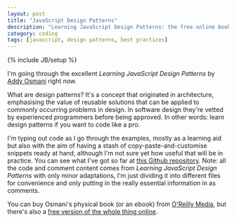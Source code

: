 ```yaml
---
layout: post
title: "JavaScript Design Patterns"
description: "Learning JavaScript Design Patterns: the free online book by Addy Osmani for learning javascript design patterns, plus quick reference repository."
category: coding
tags: [javascript, design patterns, best practices]
---
```

{% include JB/setup %}

I'm going through the excellent _Learning JavaScript Design Patterns_ by [Addy Osmani] right now.

What are design patterns? It's a concept that originated in architecture, emphasising the value of reusable solutions that can be applied to commonly occurring problems in design. In software design they're vetted by experienced programmers before being approved. In other words: learn design patterns if you want to code like a pro.

I'm typing out code as I go through the examples, mostly as a learning aid but also with the aim of having a stash of copy-paste-and-customise snippets ready at hand, although I'm not sure yet how useful that will be in practice. You can see what I've got so far at [this Github repository]. Note: all the code and comment content comes from _Learning JavaScript Design Patterns_ with only minor adaptations, I'm just dividing it into different files for convenience and only putting in the really essential information in as comments.

You can buy Osmani's physical book (or an ebook) from [O'Reilly Media], but there's also a [free version of the whole thing online].

[Addy Osmani]: https://twitter.com/addyosmani
[this Github repository]: https://github.com/LikeJasper/javascript-design-patterns
[free version of the whole thing online]: http://addyosmani.com/resources/essentialjsdesignpatterns/book/
[O'Reilly Media]: http://shop.oreilly.com/product/0636920025832.do